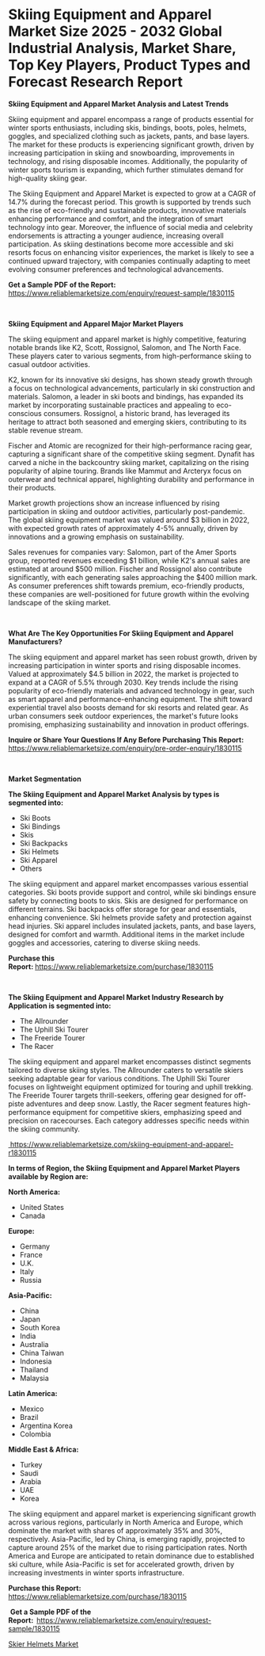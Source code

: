 <p><h1>Skiing Equipment and Apparel Market Size 2025 - 2032 Global Industrial Analysis, Market Share, Top Key Players, Product Types and Forecast Research Report</h1></p><p><strong>Skiing Equipment and Apparel Market Analysis and Latest Trends</strong></p>
<p><p>Skiing equipment and apparel encompass a range of products essential for winter sports enthusiasts, including skis, bindings, boots, poles, helmets, goggles, and specialized clothing such as jackets, pants, and base layers. The market for these products is experiencing significant growth, driven by increasing participation in skiing and snowboarding, improvements in technology, and rising disposable incomes. Additionally, the popularity of winter sports tourism is expanding, which further stimulates demand for high-quality skiing gear.</p><p>The Skiing Equipment and Apparel Market is expected to grow at a CAGR of 14.7% during the forecast period. This growth is supported by trends such as the rise of eco-friendly and sustainable products, innovative materials enhancing performance and comfort, and the integration of smart technology into gear. Moreover, the influence of social media and celebrity endorsements is attracting a younger audience, increasing overall participation. As skiing destinations become more accessible and ski resorts focus on enhancing visitor experiences, the market is likely to see a continued upward trajectory, with companies continually adapting to meet evolving consumer preferences and technological advancements.</p></p>
<p><strong>Get a Sample PDF of the Report:&nbsp;</strong> <a href="https://www.reliablemarketsize.com/enquiry/request-sample/1830115?utm_campaign=2297&utm_medium=2&utm_source=Github&utm_content=ia&utm_term=09022025&utm_id=skiing-equipment-and-apparel">https://www.reliablemarketsize.com/enquiry/request-sample/1830115</a></p>
<p>&nbsp;</p>
<p><strong>Skiing Equipment and Apparel Major Market Players</strong></p>
<p><p>The skiing equipment and apparel market is highly competitive, featuring notable brands like K2, Scott, Rossignol, Salomon, and The North Face. These players cater to various segments, from high-performance skiing to casual outdoor activities.</p><p>K2, known for its innovative ski designs, has shown steady growth through a focus on technological advancements, particularly in ski construction and materials. Salomon, a leader in ski boots and bindings, has expanded its market by incorporating sustainable practices and appealing to eco-conscious consumers. Rossignol, a historic brand, has leveraged its heritage to attract both seasoned and emerging skiers, contributing to its stable revenue stream.</p><p>Fischer and Atomic are recognized for their high-performance racing gear, capturing a significant share of the competitive skiing segment. Dynafit has carved a niche in the backcountry skiing market, capitalizing on the rising popularity of alpine touring. Brands like Mammut and Arcteryx focus on outerwear and technical apparel, highlighting durability and performance in their products.</p><p>Market growth projections show an increase influenced by rising participation in skiing and outdoor activities, particularly post-pandemic. The global skiing equipment market was valued around $3 billion in 2022, with expected growth rates of approximately 4-5% annually, driven by innovations and a growing emphasis on sustainability.</p><p>Sales revenues for companies vary: Salomon, part of the Amer Sports group, reported revenues exceeding $1 billion, while K2's annual sales are estimated at around $500 million. Fischer and Rossignol also contribute significantly, with each generating sales approaching the $400 million mark. As consumer preferences shift towards premium, eco-friendly products, these companies are well-positioned for future growth within the evolving landscape of the skiing market.</p></p>
<p>&nbsp;</p>
<p><strong>What Are The Key Opportunities For Skiing Equipment and Apparel Manufacturers?</strong></p>
<p><p>The skiing equipment and apparel market has seen robust growth, driven by increasing participation in winter sports and rising disposable incomes. Valued at approximately $4.5 billion in 2022, the market is projected to expand at a CAGR of 5.5% through 2030. Key trends include the rising popularity of eco-friendly materials and advanced technology in gear, such as smart apparel and performance-enhancing equipment. The shift toward experiential travel also boosts demand for ski resorts and related gear. As urban consumers seek outdoor experiences, the market's future looks promising, emphasizing sustainability and innovation in product offerings.</p></p>
<p><strong>Inquire or Share Your Questions If Any Before Purchasing This Report:</strong> <a href="https://www.reliablemarketsize.com/enquiry/pre-order-enquiry/1830115?utm_campaign=2297&utm_medium=2&utm_source=Github&utm_content=ia&utm_term=09022025&utm_id=skiing-equipment-and-apparel">https://www.reliablemarketsize.com/enquiry/pre-order-enquiry/1830115</a></p>
<p>&nbsp;</p>
<p><strong>Market Segmentation</strong></p>
<p><strong>The Skiing Equipment and Apparel Market Analysis by types is segmented into:</strong></p>
<p><ul><li>Ski Boots</li><li>Ski Bindings</li><li>Skis</li><li>Ski Backpacks</li><li>Ski Helmets</li><li>Ski Apparel</li><li>Others</li></ul></p>
<p><p>The skiing equipment and apparel market encompasses various essential categories. Ski boots provide support and control, while ski bindings ensure safety by connecting boots to skis. Skis are designed for performance on different terrains. Ski backpacks offer storage for gear and essentials, enhancing convenience. Ski helmets provide safety and protection against head injuries. Ski apparel includes insulated jackets, pants, and base layers, designed for comfort and warmth. Additional items in the market include goggles and accessories, catering to diverse skiing needs.</p></p>
<p><strong>Purchase this Report:&nbsp;</strong><a href="https://www.reliablemarketsize.com/purchase/1830115?utm_campaign=2297&utm_medium=2&utm_source=Github&utm_content=ia&utm_term=09022025&utm_id=skiing-equipment-and-apparel">https://www.reliablemarketsize.com/purchase/1830115</a></p>
<p>&nbsp;</p>
<p><strong>The Skiing Equipment and Apparel Market Industry Research by Application is segmented into:</strong></p>
<p><ul><li>The Allrounder</li><li>The Uphill Ski Tourer</li><li>The Freeride Tourer</li><li>The Racer</li></ul></p>
<p><p>The skiing equipment and apparel market encompasses distinct segments tailored to diverse skiing styles. The Allrounder caters to versatile skiers seeking adaptable gear for various conditions. The Uphill Ski Tourer focuses on lightweight equipment optimized for touring and uphill trekking. The Freeride Tourer targets thrill-seekers, offering gear designed for off-piste adventures and deep snow. Lastly, the Racer segment features high-performance equipment for competitive skiers, emphasizing speed and precision on racecourses. Each category addresses specific needs within the skiing community.</p></p>
<p><a href="https://www.reliablemarketsize.com/skiing-equipment-and-apparel-r1830115?utm_campaign=2297&utm_medium=2&utm_source=Github&utm_content=ia&utm_term=09022025&utm_id=skiing-equipment-and-apparel">&nbsp;https://www.reliablemarketsize.com/skiing-equipment-and-apparel-r1830115</a></p>
<p><strong>In terms of Region, the Skiing Equipment and Apparel Market Players available by Region are:</strong></p>
<p>
    <p> <strong> North America: </strong>
        <ul>
            <li>United States</li>
            <li>Canada</li>
        </ul>
        </p> 
    <p> <strong> Europe: </strong>
        <ul>
            <li>Germany</li>
            <li>France</li>
            <li>U.K.</li>
            <li>Italy</li>
            <li>Russia</li>
        </ul>
        </p> 
    <p> <strong> Asia-Pacific: </strong>
        <ul>
            <li>China</li>
            <li>Japan</li>
            <li>South Korea</li>
            <li>India</li>
            <li>Australia</li>
            <li>China Taiwan</li>
            <li>Indonesia</li>
            <li>Thailand</li>
            <li>Malaysia</li>
        </ul>
        </p> 
    <p> <strong> Latin America: </strong>
        <ul>
            <li>Mexico</li>
            <li>Brazil</li>
            <li>Argentina Korea</li>
            <li>Colombia</li>
        </ul>
        </p> 
    <p> <strong> Middle East & Africa: </strong>
        <ul>
            <li>Turkey</li>
            <li>Saudi</li>
            <li>Arabia</li>
            <li>UAE</li>
            <li>Korea</li>
        </ul>
    </p>
    </p>
<p><p>The skiing equipment and apparel market is experiencing significant growth across various regions, particularly in North America and Europe, which dominate the market with shares of approximately 35% and 30%, respectively. Asia-Pacific, led by China, is emerging rapidly, projected to capture around 25% of the market due to rising participation rates. North America and Europe are anticipated to retain dominance due to established ski culture, while Asia-Pacific is set for accelerated growth, driven by increasing investments in winter sports infrastructure.</p></p>
<p><strong>Purchase this Report: </strong><a href="https://www.reliablemarketsize.com/purchase/1830115?utm_campaign=2297&utm_medium=2&utm_source=Github&utm_content=ia&utm_term=09022025&utm_id=skiing-equipment-and-apparel">https://www.reliablemarketsize.com/purchase/1830115</a></p>
<p>&nbsp;<strong>Get a Sample PDF of the Report:&nbsp;&nbsp;</strong><a href="https://www.reliablemarketsize.com/enquiry/request-sample/1830115?utm_campaign=2297&utm_medium=2&utm_source=Github&utm_content=ia&utm_term=09022025&utm_id=skiing-equipment-and-apparel">https://www.reliablemarketsize.com/enquiry/request-sample/1830115</a></p>
<p><strong></strong></p>
<p><p><a href="https://github.com/dierdrecrichton210/Market-Research-Report-List-1/blob/main/skier-helmets-market.md?utm_campaign=2297&utm_medium=2&utm_source=Github&utm_content=ia&utm_term=09022025&utm_id=skiing-equipment-and-apparel">Skier Helmets Market</a></p></p>